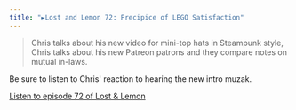 ```yaml
---
title: "►Lost and Lemon 72: Precipice of LEGO Satisfaction"
---
```

<blockquote><p>
  Chris talks about his new video for mini-top hats in Steampunk style, Chris talks about his new Patreon patrons and they compare notes on mutual in-laws.
</p></blockquote>
<p>Be sure to listen to Chris' reaction to hearing the new intro muzak.</p>
<p><a href="https://goodstuff.fm/ll/72">Listen to episode 72 of Lost &amp; Lemon</a></p>
